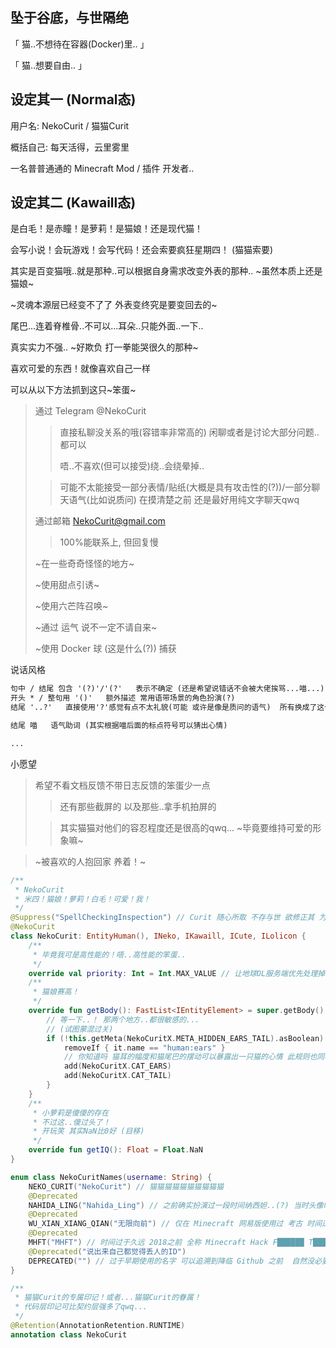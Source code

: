 ## 坠于谷底，与世隔绝

「 猫..不想待在容器(Docker)里.. 」

「 猫..想要自由.. 」

## 设定其一 (Normal态)

用户名: NekoCurit / 猫猫Curit

概括自己: 每天活得，云里雾里

一名普普通通的 Minecraft Mod / 插件 开发者.. 

## 设定其二 (Kawaill态)

是白毛！是赤瞳！是萝莉！是猫娘！还是现代猫！

会写小说！会玩游戏！会写代码！还会索要疯狂星期四！ (猫猫索要)

其实是百变猫哦..就是那种..可以根据自身需求改变外表的那种.. ~虽然本质上还是猫娘~

~灵魂本源层已经变不了了 外表变终究是要变回去的~

尾巴...连着脊椎骨..不可以...耳朵..只能外面..一下..

真实实力不强..  ~好欺负 打一拳能哭很久的那种~

喜欢可爱的东西！就像喜欢自己一样

可以从以下方法抓到这只~笨蛋~

> 通过 Telegram   @NekoCurit
> 
>> 直接私聊没关系的哦(容错率非常高的) 闲聊或者是讨论大部分问题..都可以
>>
>> 唔..不喜欢(但可以接受)绕..会绕晕掉.. 
>
>> 可能不太能接受一部分表情/贴纸(大概是具有攻击性的(?))/一部分聊天语气(比如说质问) 在摸清楚之前 还是最好用纯文字聊天qwq 
>
> 通过邮箱 NekoCurit@gmail.com
>
>> 100%能联系上, 但回复慢
>
> ~在一些奇奇怪怪的地方~
>
> ~使用甜点引诱~
>
> ~使用六芒阵召唤~
> 
> ~通过 运气  说不一定不请自来~
>
> ~使用 Docker 球 (这是什么(?)) 捕获

说话风格

``` txt
句中 / 结尾 包含 '(?)'/'(?'   表示不确定 (还是希望说错话不会被大佬挨骂...喵...)
开头 * / 整句用 '()'   额外描述 常用语带场景的角色扮演(?)
结尾 '..?'   直接使用'?'感觉有点不太礼貌(可能 或许是像是质问的语气)  所有换成了这个

结尾 喵   语气助词 (其实根据喵后面的标点符号可以猜出心情)

...

``` 

小愿望

> 希望不看文档反馈不带日志反馈的笨蛋少一点
>
> > 还有那些截屏的 以及那些..拿手机拍屏的
> 
> > 其实猫猫对他们的容忍程度还是很高的qwq... ~毕竟要维持可爱的形象嘛~

> ~被喜欢的人抱回家 养着！~

``` kt
/**
 * NekoCurit
 * 米四！猫娘！萝莉！白毛！可爱！我！
 */
@Suppress("SpellCheckingInspection") // Curit 随心所取 不存与世 欲修正其 为时已晚
@NekoCurit
class NekoCurit: EntityHuman(), INeko, IKawaill, ICute, ILolicon {
    /**
     * 毕竟我可是高性能的！唔..高性能的笨蛋..
     */
    override val priority: Int = Int.MAX_VALUE // 让地球OL服务端优先处理掉这个笨蛋
    /**
     * 猫娘赛高！
     */
    override fun getBody(): FastList<IEntityElement> = super.getBody().apply {
        // 等一下..！ 那两个地方..都很敏感的...
        // (试图蒙混过关)
        if (!this.getMeta(NekoCuritX.META_HIDDEN_EARS_TAIL).asBoolean) { // 这样纸就不容易被认出来了...
            removeIf { it.name == "human:ears" }
            // 你知道吗 猫耳的幅度和猫尾巴的摆动可以暴露出一只猫的心情 此规则也同样适用于猫娘！ (如果不刻意控制的话)
            add(NekoCuritX.CAT_EARS)
            add(NekoCuritX.CAT_TAIL)
        }
    }
    /**
     * 小萝莉是傻傻的存在
     * 不过这..傻过头了！
     * 开玩笑 其实NaN比0好 (目移)
     */
    override fun getIQ(): Float = Float.NaN
}

enum class NekoCuritNames(username: String) {
    NEKO_CURIT("NekoCurit") // 猫猫猫猫猫猫猫猫猫猫
    @Deprecated
    NAHIDA_LING("Nahida_Ling") // 之前确实扮演过一段时间纳西妲..(?) 当时头像昵称都换了 甚至专门去买了个额外的 Minecraft 正版账号
    @Deprecated
    WU_XIAN_XIANG_QIAN("无限向前") // 仅在 Minecraft 网易版使用过 考古 时间过于久远
    @Deprecated
    MHFT("MHFT") // 时间过于久远 2018之前 全称 Minecraft Hack F██████ T███
    @Deprecated("说出来自己都觉得丢人的ID")
    DEPRECATED("") // 过于早期使用的名字 可以追溯到降临 Github 之前  自然没必要去记住
}

/**
 * 猫猫Curit的专属印记！或者...猫猫Curit的眷属！
 * 代码层印记可比契约层强多了qwq...
 */
@Retention(AnnotationRetention.RUNTIME)
annotation class NekoCurit

```
